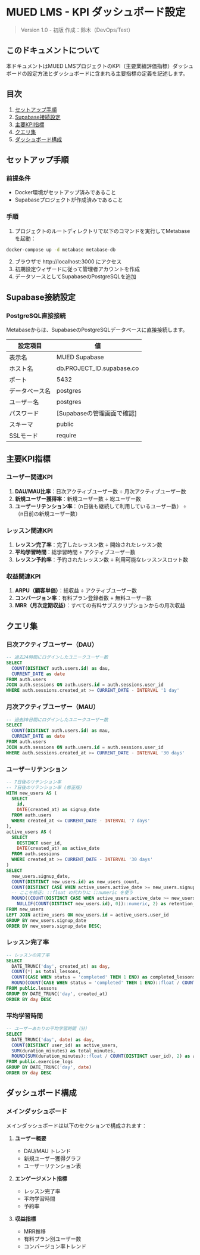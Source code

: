 # MUED LMS - KPI ダッシュボード設定

> Version 1.0 - 初版
> 作成：鈴木（DevOps/Test）

## このドキュメントについて

本ドキュメントはMUED LMSプロジェクトのKPI（主要業績評価指標）ダッシュボードの設定方法とダッシュボードに含まれる主要指標の定義を記述します。

## 目次

1. [セットアップ手順](#セットアップ手順)
2. [Supabase接続設定](#supabase接続設定)
3. [主要KPI指標](#主要kpi指標)
4. [クエリ集](#クエリ集)
5. [ダッシュボード構成](#ダッシュボード構成)

## セットアップ手順

### 前提条件

- Docker環境がセットアップ済みであること
- Supabaseプロジェクトが作成済みであること

### 手順

1. プロジェクトのルートディレクトリで以下のコマンドを実行してMetabaseを起動：

```bash
docker-compose up -d metabase metabase-db
```

2. ブラウザで http://localhost:3000 にアクセス
3. 初期設定ウィザードに従って管理者アカウントを作成
4. データソースとしてSupabaseのPostgreSQLを追加

## Supabase接続設定

### PostgreSQL直接接続

Metabaseからは、SupabaseのPostgreSQLデータベースに直接接続します。

| 設定項目 | 値 |
|--------|-----|
| 表示名 | MUED Supabase |
| ホスト名 | db.PROJECT_ID.supabase.co |
| ポート | 5432 |
| データベース名 | postgres |
| ユーザー名 | postgres |
| パスワード | [Supabaseの管理画面で確認] |
| スキーマ | public |
| SSLモード | require |

## 主要KPI指標

### ユーザー関連KPI

1. **DAU/MAU比率**：日次アクティブユーザー数 ÷ 月次アクティブユーザー数
2. **新規ユーザー獲得率**：新規ユーザー数 ÷ 総ユーザー数
3. **ユーザーリテンション率**：（n日後も継続して利用しているユーザー数） ÷ （n日前の新規ユーザー数）

### レッスン関連KPI

1. **レッスン完了率**：完了したレッスン数 ÷ 開始されたレッスン数
2. **平均学習時間**：総学習時間 ÷ アクティブユーザー数
3. **レッスン予約率**：予約されたレッスン数 ÷ 利用可能なレッスンスロット数

### 収益関連KPI

1. **ARPU（顧客単価）**：総収益 ÷ アクティブユーザー数
2. **コンバージョン率**：有料プラン登録者数 ÷ 無料ユーザー数
3. **MRR（月次定期収益）**：すべての有料サブスクリプションからの月次収益

## クエリ集

### 日次アクティブユーザー（DAU）

```sql
-- 過去24時間にログインしたユニークユーザー数
SELECT 
  COUNT(DISTINCT auth.users.id) as dau,
  CURRENT_DATE as date
FROM auth.users
JOIN auth.sessions ON auth.users.id = auth.sessions.user_id
WHERE auth.sessions.created_at >= CURRENT_DATE - INTERVAL '1 day'
```

### 月次アクティブユーザー（MAU）

```sql
-- 過去30日間にログインしたユニークユーザー数
SELECT 
  COUNT(DISTINCT auth.users.id) as mau,
  CURRENT_DATE as date
FROM auth.users
JOIN auth.sessions ON auth.users.id = auth.sessions.user_id
WHERE auth.sessions.created_at >= CURRENT_DATE - INTERVAL '30 days'
```

### ユーザーリテンション

```sql
-- 7日後のリテンション率
-- 7日後のリテンション率 (修正版)
WITH new_users AS (
  SELECT
    id,
    DATE(created_at) as signup_date
  FROM auth.users
  WHERE created_at <= CURRENT_DATE - INTERVAL '7 days'
),
active_users AS (
  SELECT
    DISTINCT user_id,
    DATE(created_at) as active_date
  FROM auth.sessions
  WHERE created_at >= CURRENT_DATE - INTERVAL '30 days'
)
SELECT
  new_users.signup_date,
  COUNT(DISTINCT new_users.id) as new_users_count,
  COUNT(DISTINCT CASE WHEN active_users.active_date >= new_users.signup_date + INTERVAL '7 days' THEN new_users.id END) as retained_users_count,
  -- ここを修正: ::float の代わりに ::numeric を使う
  ROUND((COUNT(DISTINCT CASE WHEN active_users.active_date >= new_users.signup_date + INTERVAL '7 days' THEN new_users.id END) * 100.0 /
    NULLIF(COUNT(DISTINCT new_users.id), 0))::numeric, 2) as retention_rate
FROM new_users
LEFT JOIN active_users ON new_users.id = active_users.user_id
GROUP BY new_users.signup_date
ORDER BY new_users.signup_date DESC;
```

### レッスン完了率

```sql
-- レッスンの完了率
SELECT 
  DATE_TRUNC('day', created_at) as day,
  COUNT(*) as total_lessons,
  COUNT(CASE WHEN status = 'completed' THEN 1 END) as completed_lessons,
  ROUND(COUNT(CASE WHEN status = 'completed' THEN 1 END)::float / COUNT(*) * 100, 2) as completion_rate
FROM public.lessons
GROUP BY DATE_TRUNC('day', created_at)
ORDER BY day DESC
```

### 平均学習時間

```sql
-- ユーザーあたりの平均学習時間（分）
SELECT 
  DATE_TRUNC('day', date) as day,
  COUNT(DISTINCT user_id) as active_users,
  SUM(duration_minutes) as total_minutes,
  ROUND(SUM(duration_minutes)::float / COUNT(DISTINCT user_id), 2) as avg_minutes_per_user
FROM public.exercise_logs
GROUP BY DATE_TRUNC('day', date)
ORDER BY day DESC
```

## ダッシュボード構成

### メインダッシュボード

メインダッシュボードは以下のセクションで構成されます：

1. **ユーザー概要**
   - DAU/MAU トレンド
   - 新規ユーザー獲得グラフ
   - ユーザーリテンション表

2. **エンゲージメント指標**
   - レッスン完了率
   - 平均学習時間
   - 予約率

3. **収益指標**
   - MRR推移
   - 有料プラン別ユーザー数
   - コンバージョン率トレンド 